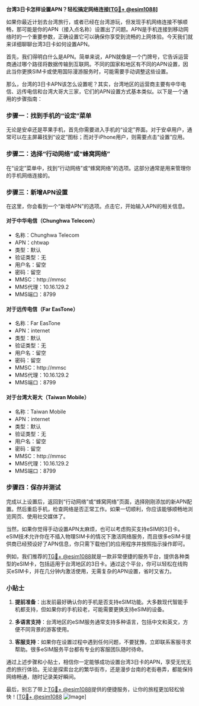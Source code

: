 **台湾3日卡怎样设置APN？轻松搞定网络连接[[TG💪+ @esim1088](https://t.me/s/esim1088)]**

如果你最近计划去台湾旅行，或者已经在台湾游玩，但发现手机网络连接不够顺畅，那可能是你的APN（接入点名称）设置出了问题。APN是手机连接到移动网络时的一个重要参数，正确设置它可以确保你享受到流畅的上网体验。今天我们就来详细聊聊台湾3日卡如何设置APN。

首先，我们得明白什么是APN。简单来说，APN就像是一个门牌号，它告诉运营商通过哪个路径将数据传输到互联网。不同的国家和地区有不同的APN设置，因此当你更换SIM卡或使用国际漫游服务时，可能需要手动调整这些设置。

那么，台湾的3日卡APN该怎么设置呢？其实，台湾地区的运营商主要有中华电信、远传电信和台湾大哥大三家，它们的APN设置方式基本类似。以下是一个通用的步骤指南：

### 步骤一：找到手机的“设定”菜单

无论是安卓还是苹果手机，首先你需要进入手机的“设定”界面。对于安卓用户，通常可以在主屏幕找到“设定”图标；而对于iPhone用户，则需要点击“设置”应用。

### 步骤二：选择“行动网络”或“蜂窝网络”

在“设定”菜单中，找到“行动网络”或“蜂窝网络”的选项。这部分通常是用来管理你的手机网络连接的。

### 步骤三：新增APN设置

在这里，你会看到一个“新增APN”的选项。点击它，开始输入APN的相关信息。

#### 对于中华电信（Chunghwa Telecom）
- 名称：Chunghwa Telecom
- APN：chtwap
- 类型：默认
- 验证类型：无
- 用户名：留空
- 密码：留空
- MMSC：http://mmsc
- MMS代理：10.16.129.2
- MMS端口：8799

#### 对于远传电信（Far EasTone）
- 名称：Far EasTone
- APN：internet
- 类型：默认
- 验证类型：无
- 用户名：留空
- 密码：留空
- MMSC：http://mmsc
- MMS代理：10.16.129.2
- MMS端口：8799

#### 对于台湾大哥大（Taiwan Mobile）
- 名称：Taiwan Mobile
- APN：internet
- 类型：默认
- 验证类型：无
- 用户名：留空
- 密码：留空
- MMSC：http://mmsc
- MMS代理：10.16.129.2
- MMS端口：8799

### 步骤四：保存并测试

完成以上设置后，返回到“行动网络”或“蜂窝网络”页面，选择刚刚添加的新APN配置。然后重启手机，检查网络是否正常工作。如果一切顺利，你应该能够顺畅地浏览网页、使用社交媒体了。

当然，如果你觉得手动设置APN太麻烦，也可以考虑购买支持eSIM的3日卡。eSIM技术允许你在不插入物理SIM卡的情况下激活网络服务，而且很多eSIM卡提供商已经预设好了APN信息，你只需下载他们的应用程序并按照指示操作即可。

例如，我们推荐的[TG💪+ @esim1088](https://t.me/s/esim1088)就是一款非常便捷的服务平台，提供各种类型的eSIM卡，包括适用于台湾地区的3日卡。通过这个平台，你可以轻松在线购买eSIM卡，并在几分钟内激活使用，无需复杂的APN设置，省时又省力。

### 小贴士

1. **提前准备**：出发前最好确认你的手机是否支持eSIM功能。大多数现代智能手机都支持，但如果你的手机较老，可能需要更换支持eSIM的设备。
   
2. **多语言支持**：台湾地区的eSIM服务通常支持多种语言，包括中文和英文，方便不同背景的游客使用。

3. **客服支持**：如果你在设置过程中遇到任何问题，不要犹豫，立即联系客服寻求帮助。很多eSIM服务平台都有专业的客服团队随时待命。

通过上述步骤和小贴士，相信你一定能够成功设置台湾3日卡的APN，享受无忧无虑的旅行体验。无论是探索台北的繁华街市，还是漫步台南的老街巷弄，都能保持网络畅通，随时记录美好瞬间。

最后，别忘了带上[TG💪+ @esim1088](https://t.me/s/esim1088)提供的便捷服务，让你的旅程更加轻松愉快！[[TG💪+ @esim1088](https://t.me/s/esim1088) ![Image](https://i.postimg.cc/4NQfJmqS/Snipaste-2025-05-13-00-14-12.png)]